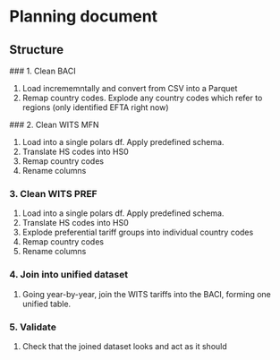 # Planning document


## Structure

### 1. Clean BACI
1. Load incrememntally and convert from CSV into a Parquet
2. Remap country codes. Explode any country codes which refer to regions (only identified EFTA right now)

### 2. Clean WITS MFN 
1. Load into a single polars df. Apply predefined schema.
2. Translate HS codes into HS0
3. Remap country codes 
4. Rename columns

### 3. Clean WITS PREF
1. Load into a single polars df. Apply predefined schema.
2. Translate HS codes into HS0
3. Explode preferential tariff groups into individual country codes
4. Remap country codes
5. Rename columns

### 4. Join into unified dataset
1. Going year-by-year, join the WITS tariffs into the BACI, forming one unified table.

### 5. Validate
1. Check that the joined dataset looks and act as it should
